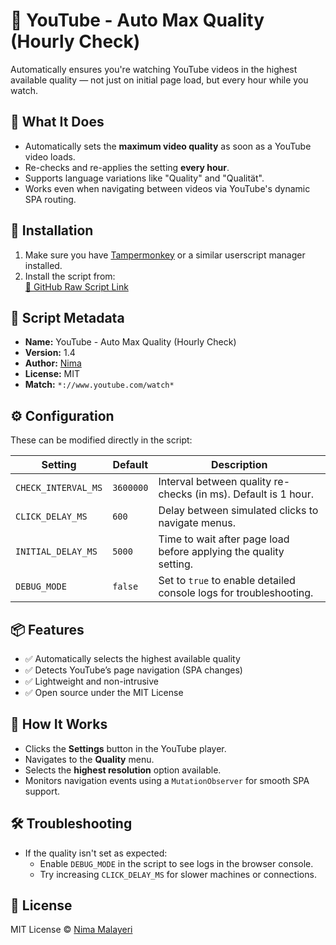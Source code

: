 # 🎥 YouTube - Auto Max Quality (Hourly Check)

Automatically ensures you're watching YouTube videos in the highest available quality — not just on initial page load, but every hour while you watch.

## 🔧 What It Does

- Automatically sets the **maximum video quality** as soon as a YouTube video loads.
- Re-checks and re-applies the setting **every hour**.
- Supports language variations like "Quality" and "Qualität".
- Works even when navigating between videos via YouTube's dynamic SPA routing.

## 🚀 Installation

1. Make sure you have [Tampermonkey](https://www.tampermonkey.net/) or a similar userscript manager installed.
2. Install the script from:  
   [🔗 GitHub Raw Script Link](https://github.com/mlnima/YouTube-Auto-Max-Quality-Tampermonkey/raw/main/YouTube-Auto-Max-Quality.user.js)

## 📂 Script Metadata

- **Name:** YouTube - Auto Max Quality (Hourly Check)
- **Version:** 1.4
- **Author:** [Nima](https://github.com/mlnima)
- **License:** MIT
- **Match:** `*://www.youtube.com/watch*`

## ⚙️ Configuration

These can be modified directly in the script:

| Setting             | Default     | Description                                                                 |
|---------------------|-------------|-----------------------------------------------------------------------------|
| `CHECK_INTERVAL_MS` | `3600000`   | Interval between quality re-checks (in ms). Default is 1 hour.             |
| `CLICK_DELAY_MS`    | `600`       | Delay between simulated clicks to navigate menus.                          |
| `INITIAL_DELAY_MS`  | `5000`      | Time to wait after page load before applying the quality setting.          |
| `DEBUG_MODE`        | `false`     | Set to `true` to enable detailed console logs for troubleshooting.         |

## 📦 Features

- ✅ Automatically selects the highest available quality
- ✅ Detects YouTube’s page navigation (SPA changes)
- ✅ Lightweight and non-intrusive
- ✅ Open source under the MIT License

## 🧠 How It Works

- Clicks the **Settings** button in the YouTube player.
- Navigates to the **Quality** menu.
- Selects the **highest resolution** option available.
- Monitors navigation events using a `MutationObserver` for smooth SPA support.

## 🛠 Troubleshooting

- If the quality isn't set as expected:
    - Enable `DEBUG_MODE` in the script to see logs in the browser console.
    - Try increasing `CLICK_DELAY_MS` for slower machines or connections.

## 📄 License

MIT License © [Nima Malayeri](https://github.com/mlnima)
